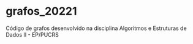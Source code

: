# grafos_20221
Código de grafos desenvolvido na disciplina Algoritmos e Estruturas de Dados II - EP/PUCRS
